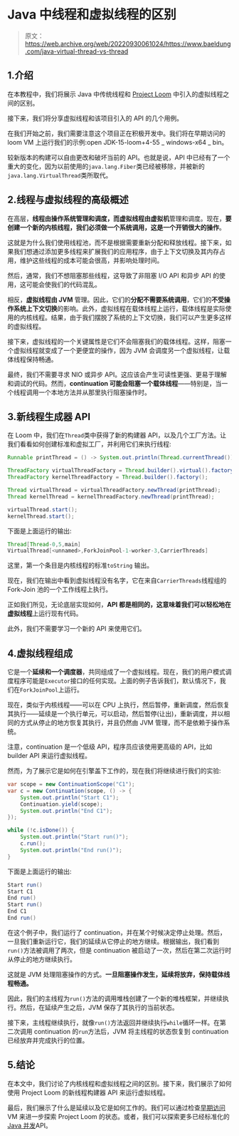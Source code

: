 # Java 中线程和虚拟线程的区别

> 原文：<https://web.archive.org/web/20220930061024/https://www.baeldung.com/java-virtual-thread-vs-thread>

## 1.介绍

在本教程中，我们将展示 Java 中传统线程和 [Project Loom](/web/20220719110719/https://www.baeldung.com/openjdk-project-loom) 中引入的虚拟线程之间的区别。

接下来，我们将分享虚拟线程和该项目引入的 API 的几个用例。

在我们开始之前，我们需要注意这个项目正在积极开发中。我们将在早期访问的 loom VM 上运行我们的示例:open JDK-15-loom+4-55 _ windows-x64 _ bin。

较新版本的构建可以自由更改和破坏当前的 API。也就是说，API 中已经有了一个重大的变化，因为以前使用的`java.lang.Fiber`类已经被移除，并被新的`java.lang.VirtualThread`类所取代。

## 2.线程与虚拟线程的高级概述

在高层，**线程由操作系统管理和调度，而虚拟线程由虚拟机**管理和调度。现在，**要创建一个新的内核线程，我们必须做一个系统调用，这是一个开销很大的操作**。

这就是为什么我们使用线程池，而不是根据需要重新分配和释放线程。接下来，如果我们想通过添加更多线程来扩展我们的应用程序，由于上下文切换及其内存占用，维护这些线程的成本可能会很高，并影响处理时间。

然后，通常，我们不想阻塞那些线程，这导致了非阻塞 I/O API 和异步 API 的使用，这可能会使我们的代码混乱。

相反，**虚拟线程由 JVM** 管理。因此，它们的**分配不需要系统调用**，它们的**不受操作系统上下文切换**的影响。此外，虚拟线程在载体线程上运行，载体线程是实际使用的内核线程。结果，由于我们摆脱了系统的上下文切换，我们可以产生更多这样的虚拟线程。

接下来，虚拟线程的一个关键属性是它们不会阻塞我们的载体线程。这样，阻塞一个虚拟线程就变成了一个更便宜的操作，因为 JVM 会调度另一个虚拟线程，让载体线程保持畅通。

最终，我们不需要寻求 NIO 或异步 API。这应该会产生可读性更强、更易于理解和调试的代码。然而，**continuation 可能会阻塞一个载体线程**——特别是，当一个线程调用一个本地方法并从那里执行阻塞操作时。

## 3.新线程生成器 API

在 Loom 中，我们在`Thread`类中获得了新的构建器 API，以及几个工厂方法。让我们看看如何创建标准和虚拟工厂，并利用它们来执行线程:

```java
Runnable printThread = () -> System.out.println(Thread.currentThread());

ThreadFactory virtualThreadFactory = Thread.builder().virtual().factory();
ThreadFactory kernelThreadFactory = Thread.builder().factory();

Thread virtualThread = virtualThreadFactory.newThread(printThread);
Thread kernelThread = kernelThreadFactory.newThread(printThread);

virtualThread.start();
kernelThread.start();
```

下面是上面运行的输出:

```java
Thread[Thread-0,5,main]
VirtualThread[<unnamed>,ForkJoinPool-1-worker-3,CarrierThreads]
```

这里，第一个条目是内核线程的标准`toString` 输出。

现在，我们在输出中看到虚拟线程没有名字，它在来自`CarrierThreads`线程组的 Fork-Join 池的一个工作线程上执行。

正如我们所见，无论底层实现如何，**API 都是相同的，这意味着我们可以轻松地在虚拟线程**上运行现有代码。

此外，我们不需要学习一个新的 API 来使用它们。

## 4.虚拟线程组成

它是一个**延续和一个调度器**，共同组成了一个虚拟线程。现在，我们的用户模式调度程序可能是`Executor`接口的任何实现。上面的例子告诉我们，默认情况下，我们在`ForkJoinPool`上运行。

现在，类似于内核线程——可以在 CPU 上执行，然后暂停，重新调度，然后恢复其执行——延续是一个执行单元，可以启动，然后暂停(让出)，重新调度，并以相同的方式从停止的地方恢复其执行，并且仍然由 JVM 管理，而不是依赖于操作系统。

注意，continuation 是一个低级 API，程序员应该使用更高级的 API，比如 builder API 来运行虚拟线程。

然而，为了展示它是如何在引擎盖下工作的，现在我们将继续进行我们的实验:

```java
var scope = new ContinuationScope("C1");
var c = new Continuation(scope, () -> {
    System.out.println("Start C1");
    Continuation.yield(scope);
    System.out.println("End C1");
});

while (!c.isDone()) {
    System.out.println("Start run()");
    c.run();
    System.out.println("End run()");
}
```

下面是上面运行的输出:

```java
Start run()
Start C1
End run()
Start run()
End C1
End run()
```

在这个例子中，我们运行了 continuation，并在某个时候决定停止处理。然后，一旦我们重新运行它，我们的延续从它停止的地方继续。根据输出，我们看到`run()`方法被调用了两次，但是 continuation 被启动了一次，然后在第二次运行时从停止的地方继续执行。

这就是 JVM 处理阻塞操作的方式。**一旦阻塞操作发生，延续将放弃，保持载体线程畅通。**

因此，我们的主线程为`run()`方法的调用堆栈创建了一个新的堆栈框架，并继续执行。然后，在延续产生之后，JVM 保存了其执行的当前状态。

接下来，主线程继续执行，就像`run()`方法返回并继续执行`while`循环一样。在第二次调用 continuation 的`run`方法后，JVM 将主线程的状态恢复到 continuation 已经放弃并完成执行的位置。

## 5.结论

在本文中，我们讨论了内核线程和虚拟线程之间的区别。接下来，我们展示了如何使用 Project Loom 的新线程构建器 API 来运行虚拟线程。

最后，我们展示了什么是延续以及它是如何工作的。我们可以通过检查[早期访问](https://web.archive.org/web/20220719110719/https://jdk.java.net/loom/) VM 来进一步探索 Project Loom 的状态。或者，我们可以探索更多已经标准化的 [Java 并发](/web/20220719110719/https://www.baeldung.com/java-concurrency)API。